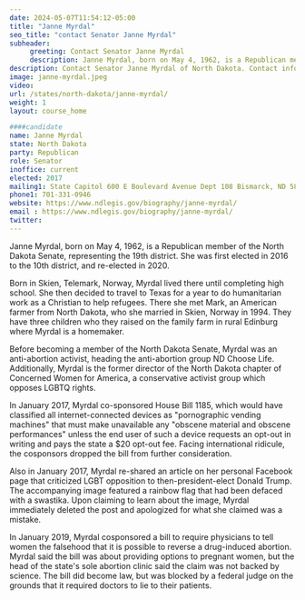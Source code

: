 ```yaml
---
date: 2024-05-07T11:54:12-05:00
title: "Janne Myrdal"
seo_title: "contact Senator Janne Myrdal"
subheader:
     greeting: Contact Senator Janne Myrdal
     description: Janne Myrdal, born on May 4, 1962, is a Republican member of the North Dakota Senate, representing the 19th district. She was first elected in 2016 to the 10th district, and re-elected in 2020.
description: Contact Senator Janne Myrdal of North Dakota. Contact information for Janne Myrdal includes email address, phone number, and mailing address.
image: janne-myrdal.jpeg
video:
url: /states/north-dakota/janne-myrdal/
weight: 1
layout: course_home

####candidate
name: Janne Myrdal
state: North Dakota
party: Republican
role: Senator
inoffice: current
elected: 2017
mailing1: State Capitol 600 E Boulevard Avenue Dept 108 Bismarck, ND 58505-0360
phone1: 701-331-0946
website: https://www.ndlegis.gov/biography/janne-myrdal/
email : https://www.ndlegis.gov/biography/janne-myrdal/
twitter:
---
```

Janne Myrdal, born on May 4, 1962, is a Republican member of the North Dakota Senate, representing the 19th district. She was first elected in 2016 to the 10th district, and re-elected in 2020.

Born in Skien, Telemark, Norway, Myrdal lived there until completing high school. She then decided to travel to Texas for a year to do humanitarian work as a Christian to help refugees. There she met Mark, an American farmer from North Dakota, who she married in Skien, Norway in 1994. They have three children who they raised on the family farm in rural Edinburg where Myrdal is a homemaker.

Before becoming a member of the North Dakota Senate, Myrdal was an anti-abortion activist, heading the anti-abortion group ND Choose Life. Additionally, Myrdal is the former director of the North Dakota chapter of Concerned Women for America, a conservative activist group which opposes LGBTQ rights.

In January 2017, Myrdal co-sponsored House Bill 1185, which would have classified all internet-connected devices as "pornographic vending machines" that must make unavailable any "obscene material and obscene performances" unless the end user of such a device requests an opt-out in writing and pays the state a $20 opt-out fee. Facing international ridicule, the cosponsors dropped the bill from further consideration.

Also in January 2017, Myrdal re-shared an article on her personal Facebook page that criticized LGBT opposition to then-president-elect Donald Trump. The accompanying image featured a rainbow flag that had been defaced with a swastika. Upon claiming to learn about the image, Myrdal immediately deleted the post and apologized for what she claimed was a mistake.

In January 2019, Myrdal cosponsored a bill to require physicians to tell women the falsehood that it is possible to reverse a drug-induced abortion. Myrdal said the bill was about providing options to pregnant women, but the head of the state's sole abortion clinic said the claim was not backed by science. The bill did become law, but was blocked by a federal judge on the grounds that it required doctors to lie to their patients.
